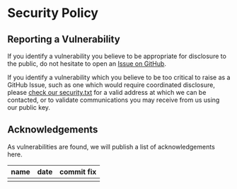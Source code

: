 # Security Policy

## Reporting a Vulnerability
If you identify a vulnerability you believe to be appropriate for disclosure to the public, do not hesitate to open an [Issue on GitHub](https://github.com/davidemerson/cherubgyre/issues).

If you identify a vulnerability which you believe to be too critical to raise as a GitHub Issue, such as one which would require coordinated disclosure, please [check our security.txt](https://cherubgyre.com/.well-known/security.txt) for a valid address at which we can be contacted, or to validate communications you may receive from us using our public key.

## Acknowledgements
As vulnerabilities are found, we will publish a list of acknowledgements here.

| name | date | commit fix |
|------|-------|-----------|
|      |       |           |

